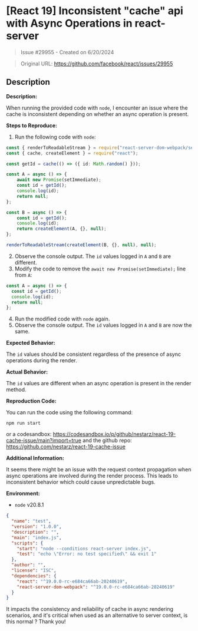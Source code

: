 # [React 19] Inconsistent "cache" api with Async Operations in react-server

> Issue #29955 - Created on 6/20/2024

> Original URL: https://github.com/facebook/react/issues/29955

## Description

**Description:**

When running the provided code with `node`, I encounter an issue where the cache is inconsistent depending on whether an async operation is present.

**Steps to Reproduce:**

1. Run the following code with `node`:

```typescript
const { renderToReadableStream } = require("react-server-dom-webpack/server.edge");
const { cache, createElement } = require("react");

const getId = cache(() => ({ id: Math.random() }));

const A = async () => {
    await new Promise(setImmediate);
    const id = getId();
    console.log(id);
    return null;
};

const B = async () => {
    const id = getId();
    console.log(id);
    return createElement(A, {}, null);
};

renderToReadableStream(createElement(B, {}, null), null);
```

2. Observe the console output. The `id` values logged in `A` and `B` are different.
3. Modify the code to remove the `await new Promise(setImmediate);` line from `A`:

```typescript
const A = async () => {
  const id = getId();
  console.log(id);
  return null;
};
```

4. Run the modified code with `node` again.
5. Observe the console output. The `id` values logged in `A` and `B` are now the same.

**Expected Behavior:**

The `id` values should be consistent regardless of the presence of async operations during the render.

**Actual Behavior:**

The `id` values are different when an async operation is present in the render method.

**Reproduction Code:**

You can run the code using the following command:

```
npm run start
```

or a codesandbox: https://codesandbox.io/p/github/nestarz/react-19-cache-issue/main?import=true
and the github repo: https://github.com/nestarz/react-19-cache-issue

**Additional Information:**

It seems there might be an issue with the request context propagation when async operations are involved during the render process. This leads to inconsistent behavior which could cause unpredictable bugs.

**Environment:**
- `node` v20.8.1
```json
{
  "name": "test",
  "version": "1.0.0",
  "description": "",
  "main": "index.js",
  "scripts": {
    "start": "node --conditions react-server index.js",
    "test": "echo \"Error: no test specified\" && exit 1"
  },
  "author": "",
  "license": "ISC",
  "dependencies": {
    "react": "^19.0.0-rc-e684ca66ab-20240619",
    "react-server-dom-webpack": "^19.0.0-rc-e684ca66ab-20240619"
  }
}
```

It impacts the consistency and reliability of cache in async rendering scenarios, and it's critical when used as an alternative to server context, is this normal ? Thank you!
